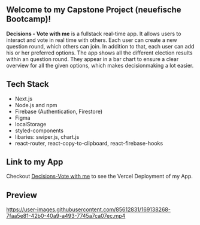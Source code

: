 ## Welcome to my Capstone Project (neuefische Bootcamp)!

**Decisions - Vote with me** is a fullstack real-time app. It allows users to interact and vote in real time with others.
Each user can create a new question round, which others can join. In addition to that, each user can add his or her preferred options. The app shows all the different election results within an question round. They appear in a bar chart to ensure a clear overview for all the given options, which makes decisionmaking a lot easier.

## Tech Stack
- Next.js
- Node.js and npm
- Firebase (Authentication, Firestore)
- Figma
- localStorage
- styled-components
- libaries: swiper.js, chart.js
- react-router, react-copy-to-clipboard, react-firebase-hooks

## Link to my App

Checkout [Decisions-Vote with me](https://capstone-with-next-js.vercel.app/) to see the Vercel Deployment of my App.

## Preview

https://user-images.githubusercontent.com/85612831/169138268-7faa5e81-42b0-40a9-a493-7745a7ca07ec.mp4

